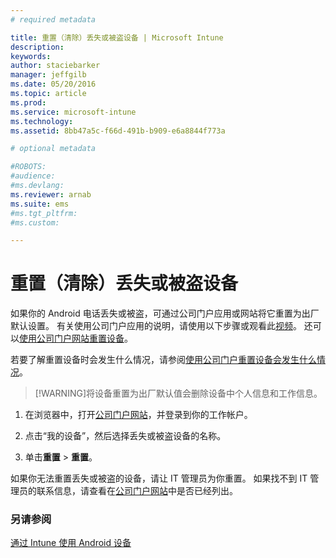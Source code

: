 ```yaml
---
# required metadata

title: 重置（清除）丢失或被盗设备 | Microsoft Intune
description:
keywords:
author: staciebarker
manager: jeffgilb
ms.date: 05/20/2016
ms.topic: article
ms.prod:
ms.service: microsoft-intune
ms.technology:
ms.assetid: 8bb47a5c-f66d-491b-b909-e6a8844f773a

# optional metadata

#ROBOTS:
#audience:
#ms.devlang:
ms.reviewer: arnab
ms.suite: ems
#ms.tgt_pltfrm:
#ms.custom:

---
```



# 重置（清除）丢失或被盗设备

如果你的 Android 电话丢失或被盗，可通过公司门户应用或网站将它重置为出厂默认设置。 有关使用公司门户应用的说明，请使用以下步骤或观看此[视频](http://aka.ms/ly1x17)。 还可以[使用公司门户网站重置设备](reset-your-device-cpwebsite.md)。

若要了解重置设备时会发生什么情况，请参阅[使用公司门户重置设备会发生什么情况](what-happens-if-you-reset-your-device-using-the-company-portal-android.md)。

> [!WARNING]将设备重置为出厂默认值会删除设备中个人信息和工作信息。

1.  在浏览器中，打开[公司门户网站](http://portal.manage.microsoft.com)，并登录到你的工作帐户。

2.  点击“我的设备”，然后选择丢失或被盗设备的名称。

3.  单击**重置** &gt; **重置**。

如果你无法重置丢失或被盗的设备，请让 IT 管理员为你重置。 如果找不到 IT 管理员的联系信息，请查看在[公司门户网站](http://portal.manage.microsoft.com)中是否已经列出。

### 另请参阅
[通过 Intune 使用 Android 设备](using-your-android-device-with-intune.md)



<!--HONumber=Jun16_HO1-->


